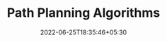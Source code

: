 ---
title: "Path Planning Algorithms"
date: 2022-06-25T18:35:46+05:30
draft: false
layout: "project_x"

description: "Python Implementation of Djikstras, A*, RRT and RRT*"
carousel:
  items: 1
  duration: 7000
  height: 35
  unit: "rem"
  images:
   - image: /images/projects/RRT.gif
     caption: RRT Algorithm
   - image: /images/projects/RRTstar.gif
     caption: RRT* Algorithm
   - image: /images/projects/Djikstras.gif
     caption: Djikstras Algorithm
   - image: /images/projects/Astar.gif
     caption: A* Algorithm
credits: "Members: Videh Patel"
# checkout:
#   links:
#     - icon: fab fa-github
#       url: https://github.com/videh25/3D-Simulation-of-Standard-Manipulators
content: |-
  
  Well, I needed an introduction to the path planning algorithms and here is the project that came out of it. I referred to youtube videos and research papers, also learnt from friends (thanks to Gaurav Viramgami). And this is what is I came up with: A python-based implementation from scratch (using basic libraries) of the four most popular path planning algorithms (Djikstras, A*, RRT and RRT*).

  Tried my best to incorporate OOPs and doxygen comments in my code. :)
---
